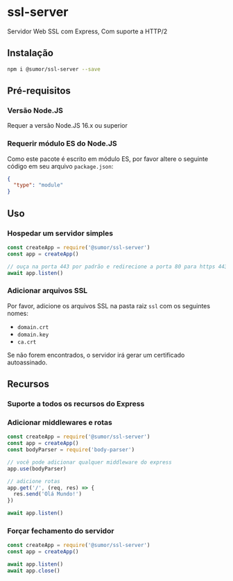 # ssl-server

Servidor Web SSL com Express, Com suporte a HTTP/2

## Instalação

```bash
npm i @sumor/ssl-server --save
```

## Pré-requisitos

### Versão Node.JS

Requer a versão Node.JS 16.x ou superior

### Requerir módulo ES do Node.JS

Como este pacote é escrito em módulo ES,
por favor altere o seguinte código em seu arquivo `package.json`:

```json
{
  "type": "module"
}
```

## Uso

### Hospedar um servidor simples

```javascript
const createApp = require('@sumor/ssl-server')
const app = createApp()

// ouça na porta 443 por padrão e redirecione a porta 80 para https 443
await app.listen()
```

### Adicionar arquivos SSL

Por favor, adicione os arquivos SSL na pasta raiz `ssl` com os seguintes nomes:

- `domain.crt`
- `domain.key`
- `ca.crt`

Se não forem encontrados, o servidor irá gerar um certificado autoassinado.

## Recursos

### Suporte a todos os recursos do Express

### Adicionar middlewares e rotas

```javascript
const createApp = require('@sumor/ssl-server')
const app = createApp()
const bodyParser = require('body-parser')

// você pode adicionar qualquer middleware do express
app.use(bodyParser)

// adicione rotas
app.get('/', (req, res) => {
  res.send('Olá Mundo!')
})

await app.listen()
```

### Forçar fechamento do servidor

```javascript
const createApp = require('@sumor/ssl-server')
const app = createApp()

await app.listen()
await app.close()
```
